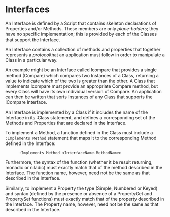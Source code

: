 # Interfaces

An Interface is defined by a Script that contains skeleton declarations of Properties and/or Methods. These members are only *place-holders*; they have no specific implementation; this is provided by each of the Classes that support the Interface.

An Interface contains a collection of methods and properties that together represents a *protocol*that an application must follow in order to manipulate a Class in a particular way.

An example might be an Interface called Icompare that provides a single method (Compare) which compares two Instances of a Class, returning a value to indicate which of the two is greater than the other. A Class that implements Icompare must provide an appropriate Compare method, but every Class will have its own individual version of Compare. An application can then be written that sorts Instances of any Class that supports the ICompare Interface.

An Interface is implemented by a Class if it includes the name of the Interface in its :Class statement, and defines a corresponding set of the Methods and Properties that are declared in the Interface.

To implement a Method, a function defined in the Class must include a `:Implements Method` statement that maps it to the corresponding Method defined in the Interface:
```apl
      :Implements Method <InterfaceName.MethodName>
```

Furthermore, the syntax of the function (whether it be result returning, monadic or niladic) must exactly match that of the method described in the Interface. The function name, however, need not be the same as that described in the Interface.

Similarly, to implement a Property the type (Simple, Numbered or Keyed) and syntax (defined by the presence or absence of a PropertyGet and PropertySet functions) must exactly match that of the property described in the Interface. The Property name, however, need not be the same as that described in the Interface.
